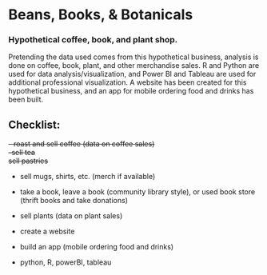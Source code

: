 # Beans, Books, & Botanicals
### Hypothetical coffee, book, and plant shop. 
Pretending the data used comes from this hypothetical business, analysis is done on coffee, book, plant, and other merchandise sales. R and Python are used for data analysis/visualization, and Power BI and Tableau are used for additional professional visualization. A website has been created for this hypothetical business, and an app for mobile ordering food and drinks has been built.

## Checklist:
~~- roast and sell coffee (data on coffee sales)~~  
~~-sell tea~~  
~~sell pastries~~  
- sell mugs, shirts, etc.  (merch if available)
- take a book, leave a book (community library style), or used book store (thrift books and take donations)
- sell plants (data on plant sales)

- create a website
- build an app (mobile ordering food and drinks)

- python, R, powerBI, tableau
